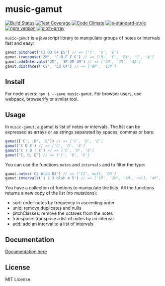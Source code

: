# music-gamut

[![Build Status](https://travis-ci.org/danigb/music-gamut.svg?branch=master)](https://travis-ci.org/danigb/music-gamut)
[![Test Coverage](https://codeclimate.com/github/danigb/music-gamut/badges/coverage.svg)](https://codeclimate.com/github/danigb/music-gamut/coverage)
[![Code Climate](https://codeclimate.com/github/danigb/music-gamut/badges/gpa.svg)](https://codeclimate.com/github/danigb/music-gamut)
[![js-standard-style](https://img.shields.io/badge/code%20style-standard-brightgreen.svg?style=flat)](https://github.com/feross/standard)
[![npm version](https://badge.fury.io/js/music-gamut.svg)](https://badge.fury.io/js/music-gamut)
[![pitch-array](https://img.shields.io/badge/pitch--array-compatible-yellow.svg)](https://github.com/danigb/pitch-array)

`music-gamut` is a javascript library to manipulate groups of notes or intervals fast and easy:

```js
gamut.pitchSet('C2 D3 C4 E5') // => ['C', 'D', 'E']
gamut.transpose('2M', 'C D E F G') // => ['D', 'E', 'F#', 'G', 'A']
gamut.addIntervals('2M', '1P 2M 3M') // => ['2M', '3M', '4A']
gamut.distances('C2', 'C3 C4') // => ['8P', '15P']
```


## Install

For node users: `npm i --save music-gamut`. For browser users, use webpack, browserify or similar tool.

## Usage

In `music-gamut`, a gamut is list of notes or intervals. The list can be expressed as arrays or as strings separated by spaces, commas or bars:

```js
gamut(['C', 'D', 'E']) // => ['C', 'D', 'E']
gamut('C D E') // => ['C', 'D', 'E']
gamut('C | D | E') // => ['C', 'D', 'E']
gamut('C, D, E') // => ['C', 'D', 'E']
```

You can use the functions `notes` and `intervals` and to filter the type:

```js
gamut.notes('C2 blah D3') // => ['C2', null, 'D3']
gamut.intervals('1 2 3 blah 4 5') // => ['1P', '2M', '3M', null, '4P', '5P']
```

You have a collection of funtions to manipulate the lists. All the functions returns a new copy of the list (no mutations):

- sort: order notes by frequency in ascending order
- uniq: remove duplicates and nulls
- pitchClasses: remove the octaves from the notes
- transpose: transpose a list of notes by an interval
- add: add an interval to a list of intervals

## Documentation

[Documentation here](https://github.com/danigb/music-gamut/blob/master/API.md)

## License

MIT License
